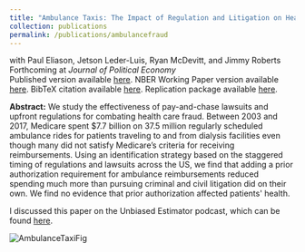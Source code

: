 ```yaml
---
title: "Ambulance Taxis: The Impact of Regulation and Litigation on Health Care Fraud"
collection: publications
permalink: /publications/ambulancefraud
---
```

with Paul Eliason, Jetson Leder-Luis, Ryan McDevitt, and Jimmy Roberts<br>
Forthcoming at _Journal of Political Economy_<br>
Published version available [here](https://www.rileyleague.github.io/files/Ambulance_Taxis_JPE.pdf). NBER Working Paper version available [here](https://rileyleague.github.io/files/w29491.pdf). BibTeX citation available [here](https://rileyleague.github.io/bibfiles/eliason2025ambulance.md). Replication package available [here](https://dataverse.harvard.edu/dataset.xhtml?persistentId=doi:10.7910/DVN/QAGBDM).

**Abstract:** We study the effectiveness of pay-and-chase lawsuits and upfront regulations for combating health care fraud. Between 2003 and 2017, Medicare spent $7.7 billion on 37.5 million regularly scheduled ambulance rides for patients traveling to and from dialysis facilities even though many did not satisfy Medicare’s criteria for receiving reimbursements. Using an identification strategy based on the staggered timing of regulations and lawsuits across the US, we find that adding a prior authorization requirement for ambulance reimbursements reduced spending much more than pursuing criminal and civil litigation did on their own. We find no evidence that prior authorization affected patients' health.

I discussed this paper on the Unbiased Estimator podcast, which can be found [here](https://sites.duke.edu/medecon/s1e3-can-prior-authorization-stop-ambulance-taxis-riley-league/).

![AmbulanceTaxiFig](https://rileyleague.github.io/images/three_lines_arrow.png)
